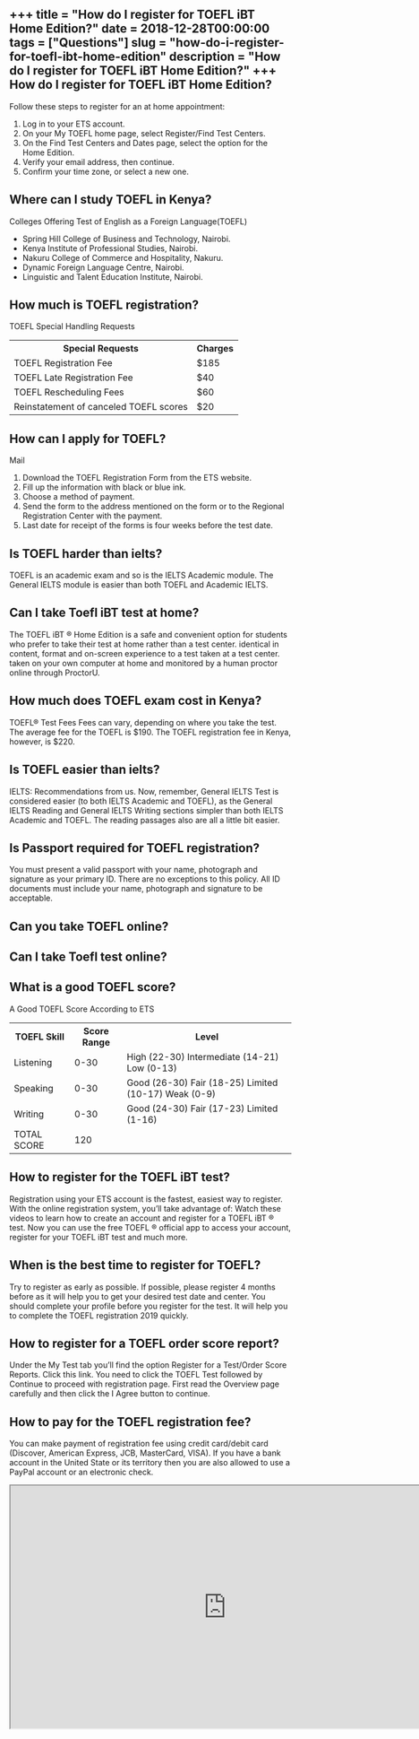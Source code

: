 +++
title = "How do I register for TOEFL iBT Home Edition?"
date = 2018-12-28T00:00:00
tags = ["Questions"]
slug = "how-do-i-register-for-toefl-ibt-home-edition"
description = "How do I register for TOEFL iBT Home Edition?"
+++
How do I register for TOEFL iBT Home Edition?
---------------------------------------------

Follow these steps to register for an at home appointment:

1. Log in to your ETS account.
2. On your My TOEFL home page, select Register/Find Test Centers.
3. On the Find Test Centers and Dates page, select the option for the Home Edition.
4. Verify your email address, then continue.
5. Confirm your time zone, or select a new one.

Where can I study TOEFL in Kenya?
---------------------------------

Colleges Offering Test of English as a Foreign Language(TOEFL)

- Spring Hill College of Business and Technology, Nairobi.
- Kenya Institute of Professional Studies, Nairobi.
- Nakuru College of Commerce and Hospitality, Nakuru.
- Dynamic Foreign Language Centre, Nairobi.
- Linguistic and Talent Education Institute, Nairobi.

How much is TOEFL registration?
-------------------------------

TOEFL Special Handling Requests

<table><tr><th>Special Requests</th><th>Charges</th></tr><tr><td>TOEFL Registration Fee</td><td>$185</td></tr><tr><td>TOEFL Late Registration Fee</td><td>$40</td></tr><tr><td>TOEFL Rescheduling Fees</td><td>$60</td></tr><tr><td>Reinstatement of canceled TOEFL scores</td><td>$20</td></tr></table>

How can I apply for TOEFL?
--------------------------

Mail

1. Download the TOEFL Registration Form from the ETS website.
2. Fill up the information with black or blue ink.
3. Choose a method of payment.
4. Send the form to the address mentioned on the form or to the Regional Registration Center with the payment.
5. Last date for receipt of the forms is four weeks before the test date.

Is TOEFL harder than ielts?
---------------------------

TOEFL is an academic exam and so is the IELTS Academic module. The General IELTS module is easier than both TOEFL and Academic IELTS.

Can I take Toefl iBT test at home?
----------------------------------

The TOEFL iBT ® Home Edition is a safe and convenient option for students who prefer to take their test at home rather than a test center. identical in content, format and on-screen experience to a test taken at a test center. taken on your own computer at home and monitored by a human proctor online through ProctorU.

How much does TOEFL exam cost in Kenya?
---------------------------------------

TOEFL® Test Fees Fees can vary, depending on where you take the test. The average fee for the TOEFL is $190. The TOEFL registration fee in Kenya, however, is $220.

Is TOEFL easier than ielts?
---------------------------

IELTS: Recommendations from us. Now, remember, General IELTS Test is considered easier (to both IELTS Academic and TOEFL), as the General IELTS Reading and General IELTS Writing sections simpler than both IELTS Academic and TOEFL. The reading passages also are all a little bit easier.

Is Passport required for TOEFL registration?
--------------------------------------------

You must present a valid passport with your name, photograph and signature as your primary ID. There are no exceptions to this policy. All ID documents must include your name, photograph and signature to be acceptable.

Can you take TOEFL online?
--------------------------

Can I take Toefl test online?
-----------------------------

What is a good TOEFL score?
---------------------------

A Good TOEFL Score According to ETS

<table><tr><th>TOEFL Skill</th><th>Score Range</th><th>Level</th></tr><tr><td>Listening</td><td>0-30</td><td>High (22-30) Intermediate (14-21) Low (0-13)</td></tr><tr><td>Speaking</td><td>0-30</td><td>Good (26-30) Fair (18-25) Limited (10-17) Weak (0-9)</td></tr><tr><td>Writing</td><td>0-30</td><td>Good (24-30) Fair (17-23) Limited (1-16)</td></tr><tr><td>TOTAL SCORE</td><td>120</td><td></td></tr></table>

How to register for the TOEFL iBT test?
---------------------------------------

Registration using your ETS account is the fastest, easiest way to register. With the online registration system, you’ll take advantage of: Watch these videos to learn how to create an account and register for a TOEFL iBT ® test. Now you can use the free TOEFL ® official app to access your account, register for your TOEFL iBT test and much more.

When is the best time to register for TOEFL?
--------------------------------------------

Try to register as early as possible. If possible, please register 4 months before as it will help you to get your desired test date and center. You should complete your profile before you register for the test. It will help you to complete the TOEFL registration 2019 quickly.

How to register for a TOEFL order score report?
-----------------------------------------------

Under the My Test tab you’ll find the option Register for a Test/Order Score Reports. Click this link. You need to click the TOEFL Test followed by Continue to proceed with registration page. First read the Overview page carefully and then click the I Agree button to continue.

How to pay for the TOEFL registration fee?
------------------------------------------

You can make payment of registration fee using credit card/debit card (Discover, American Express, JCB, MasterCard, VISA). If you have a bank account in the United State or its territory then you are also allowed to use a PayPal account or an electronic check.

<iframe allow="accelerometer; autoplay; clipboard-write; encrypted-media; gyroscope; picture-in-picture" allowfullscreen="" class="__youtube_prefs__  epyt-is-override  no-lazyload" data-no-lazy="1" data-origheight="433" data-origwidth="770" data-skipgform_ajax_framebjll="" height="433" id="_ytid_82379" loading="lazy" src="https://www.youtube.com/embed/trjNdKLqvSI?enablejsapi=1&autoplay=0&cc_load_policy=0&cc_lang_pref=&iv_load_policy=1&loop=0&modestbranding=0&rel=1&fs=1&playsinline=0&autohide=2&theme=dark&color=red&controls=1&" title="YouTube player" width="770"></iframe>